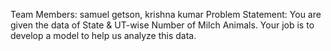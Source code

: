 Team Members: samuel getson, krishna kumar
Problem Statement: You are given the data of State & UT-wise Number of Milch Animals.
Your job is to develop a model to help us analyze this data.
